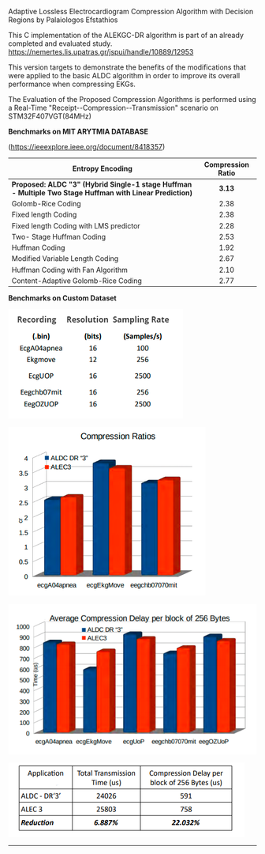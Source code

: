 Adaptive Lossless Electrocardiogram Compression Algorithm with Decision Regions
by Palaiologos Efstathios

This C implementation of the ALEKGC-DR algorithm is part of an already completed and evaluated study. 
https://nemertes.lis.upatras.gr/jspui/handle/10889/12953

This version targets to demonstrate the benefits of the modifications that were applied to the basic ALDC algorithm in order to improve its overall performance when compressing EKGs.

The Evaluation of the Proposed Compression Algorithms  is performed using a Real-Time "Receipt--Compression--Transmission" scenario on STM32F407VGT(84MHz) 



**Benchmarks on MIT ARYTMIA DATABASE**

(https://ieeexplore.ieee.org/document/8418357)

| Entropy Encoding                                             | Compression Ratio |
| ------------------------------------------------------------ | :---------------: |
| **Proposed: ALDC "3" (Hybrid Single-1 stage Huffman - Multiple Two Stage Huffman with Linear Prediction)** |     **3.13**      |
| Golomb-Rice Coding                                           |       2.38        |
| Fixed length Coding                                          |       2.38        |
| Fixed length  Coding with LMS predictor                      |       2.28        |
| Two- Stage Huffman Coding                                    |       2.53        |
| Huffman Coding                                               |       1.92        |
| Modified Variable Length Coding                              |       2.67        |
| Huffman Coding with Fan Algorithm                            |       2.10        |
| Content-Adaptive Golomb-Rice Coding                          |       2.77        |





**Benchmarks on Custom Dataset**

![1](./png/1.PNG)

![1](./png/2.PNG)

![1](./png/3.PNG)



![1](./png/4.PNG)



****

